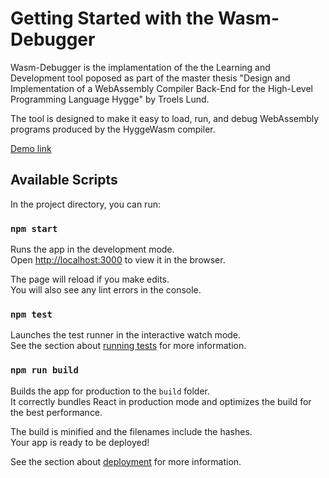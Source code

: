 # Getting Started with the Wasm-Debugger

Wasm-Debugger is the implamentation of the the Learning and Development tool poposed as part of the master thesis "Design and Implementation of a WebAssembly Compiler Back-End for the High-Level Programming Language Hygge" by Troels Lund.

The tool is designed to make it easy to load, run, and debug WebAssembly programs produced by the HyggeWasm compiler.

[Demo link](https://trolund.github.io/Wasm-Debugger/)

## Available Scripts

In the project directory, you can run:

### `npm start`

Runs the app in the development mode.\
Open [http://localhost:3000](http://localhost:3000) to view it in the browser.

The page will reload if you make edits.\
You will also see any lint errors in the console.

### `npm test`

Launches the test runner in the interactive watch mode.\
See the section about [running tests](https://facebook.github.io/create-react-app/docs/running-tests) for more information.

### `npm run build`

Builds the app for production to the `build` folder.\
It correctly bundles React in production mode and optimizes the build for the best performance.

The build is minified and the filenames include the hashes.\
Your app is ready to be deployed!

See the section about [deployment](https://facebook.github.io/create-react-app/docs/deployment) for more information.
